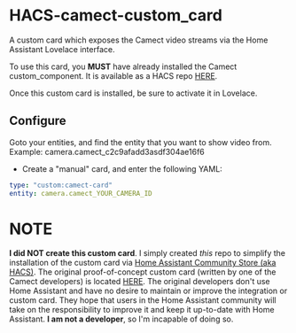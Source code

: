 # HACS-camect-custom_card
A custom card which exposes the Camect video streams via the Home Assistant Lovelace interface.

To use this card, you **MUST** have already installed the Camect custom_component. It is available as a HACS repo [HERE](https://github.com/pfunkmallone/HACS-camect-integration).

Once this custom card is installed, be sure to activate it in Lovelace.
## Configure
Goto your entities, and find the entity that you want to show video from. Example: camera.camect_c2c9afadd3asdf304ae16f6
- Create a "manual" card, and enter the following YAML:
```yaml
type: "custom:camect-card"
entity: camera.camect_YOUR_CAMERA_ID
```

# NOTE
**I did NOT create this custom card**. I simply created *this* repo to simplify the installation of the custom card via [Home Assistant Community Store (aka HACS)](https://hacs.xyz/). The original proof-of-concept custom card (written by one of the Camect developers) is located [HERE](https://github.com/camect/home-assistant-integration). The original developers don't use Home Assistant and have no desire to maintain or improve the integration or custom card. They hope that users in the Home Assistant community will take on the responsibility to improve it and keep it up-to-date with Home Assistant. **I am not a developer**, so I'm incapable of doing so.
